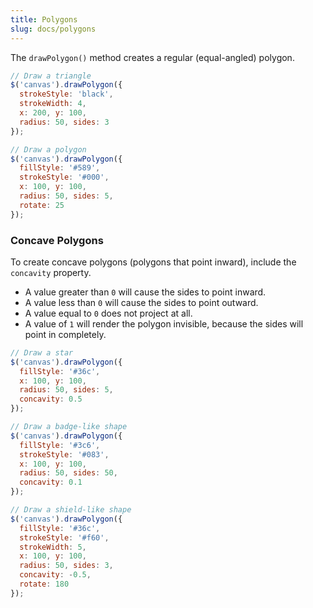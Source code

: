 ```yaml
---
title: Polygons
slug: docs/polygons
---
```


The `drawPolygon()` method creates a regular (equal-angled) polygon.

```js
// Draw a triangle
$('canvas').drawPolygon({
  strokeStyle: 'black',
  strokeWidth: 4,
  x: 200, y: 100,
  radius: 50, sides: 3
});
```

```js
// Draw a polygon
$('canvas').drawPolygon({
  fillStyle: '#589',
  strokeStyle: '#000',
  x: 100, y: 100,
  radius: 50, sides: 5,
  rotate: 25
});
```

### Concave Polygons

To create concave polygons (polygons that point inward), include the `concavity` property.

- A value greater than `0` will cause the sides to point inward.
- A value less than `0` will cause the sides to point outward.
- A value equal to `0` does not project at all.
- A value of `1` will render the polygon invisible, because the sides will point in completely.

```js
// Draw a star
$('canvas').drawPolygon({
  fillStyle: '#36c',
  x: 100, y: 100,
  radius: 50, sides: 5,
  concavity: 0.5
});
```

```js
// Draw a badge-like shape
$('canvas').drawPolygon({
  fillStyle: '#3c6',
  strokeStyle: '#083',
  x: 100, y: 100,
  radius: 50, sides: 50,
  concavity: 0.1
});
```

```js
// Draw a shield-like shape
$('canvas').drawPolygon({
  fillStyle: '#36c',
  strokeStyle: '#f60',
  strokeWidth: 5,
  x: 100, y: 100,
  radius: 50, sides: 3,
  concavity: -0.5,
  rotate: 180
});
```
